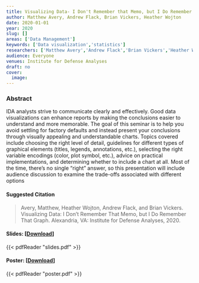 ```yaml
---
title: Visualizing Data- I Don't Remember that Memo, but I Do Remember that Graph
author: Matthew Avery, Andrew Flack, Brian Vickers, Heather Wojton
date: 2020-01-01
year: 2020
slug: []
areas: ['Data Management']
keywords: ['Data visualization','statistics']
researchers: ['Matthew Avery','Andrew Flack','Brian Vickers','Heather Wojton']
audience: Everyone
venues: Institute for Defense Analyses
draft: no
cover:
  image: 
---
```




### Abstract
IDA analysts strive to communicate clearly and effectively. Good data visualizations can enhance reports by making the conclusions easier to understand and more memorable. The goal of this seminar is to help you avoid settling for factory defaults and instead present your conclusions through visually appealing and understandable charts. Topics covered include choosing the right level of detail, guidelines for different types of graphical elements (titles, legends, annotations, etc.), selecting the right variable encodings (color, plot symbol, etc.), advice on practical implementations, and determining whether to include a chart at all. Most of the time, there’s no single “right” answer, so this presentation will include audience discussion to examine the trade-offs associated with different options

#### Suggested Citation
> Avery, Matthew, Heather Wojton, Andrew Flack, and Brian Vickers. Visualizing Data: I Don’t Remember That Memo, but I Do Remember That Graph. Alexandria, VA: Institute for Defense Analyses, 2020.

#### Slides: [[Download](slides.pdf)]
{{< pdfReader "slides.pdf" >}}



#### Poster: [[Download](poster.pdf)]
{{< pdfReader "poster.pdf" >}}
